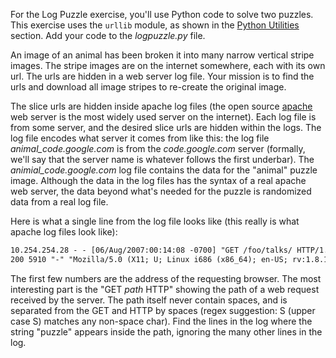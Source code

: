 For the Log Puzzle exercise, you'll use Python code to solve two puzzles. This exercise uses the `urllib` module, as shown in the [Python Utilities](https://developers.google.com/edu/python/utilities) section. Add your code to the *logpuzzle.py* file.

An image of an animal has been broken it into many narrow vertical stripe images. The stripe images are on the internet somewhere, each with its own url. The urls are hidden in a web server log file. Your mission is to find the urls and download all image stripes to re-create the original image.

The slice urls are hidden inside apache log files (the open source [apache](http://httpd.apache.org/) web server is the most widely used server on the internet). Each log file is from some server, and the desired slice urls are hidden within the logs. The log file encodes what server it comes from like this: the log file *animal_code.google.com* is from the *code.google.com* server (formally, we'll say that the server name is whatever follows the first underbar). The *animial_code.google.com* log file contains the data for the "animal" puzzle image. Although the data in the log files has the syntax of a real apache web server, the data beyond what's needed for the puzzle is randomized data from a real log file.

Here is what a single line from the log file looks like (this really is what apache log files look like):
    
```html
10.254.254.28 - - [06/Aug/2007:00:14:08 -0700] "GET /foo/talks/ HTTP/1.1"
200 5910 "-" "Mozilla/5.0 (X11; U; Linux i686 (x86_64); en-US; rv:1.8.1.4) Gecko/20070515 Firefox/2.0.0.4"
```

The first few numbers are the address of the requesting browser. The most interesting part is the "GET _path_ HTTP" showing the path of a web request received by the server. The path itself never contain spaces, and is separated from the GET and HTTP by spaces (regex suggestion: S (upper case S) matches any non-space char). Find the lines in the log where the string "puzzle" appears inside the path, ignoring the many other lines in the log.
